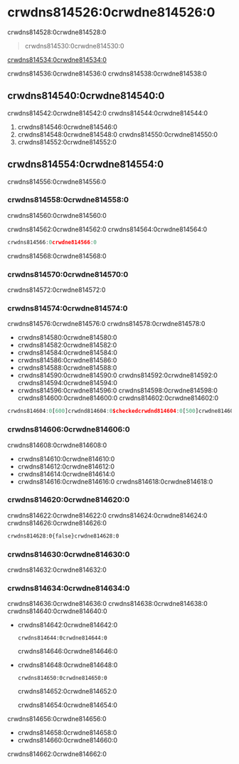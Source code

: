 # crwdns814526:0crwdne814526:0

<p class="description">crwdns814528:0crwdne814528:0</p>

> crwdns814530:0crwdne814530:0

[crwdns814534:0crwdne814534:0](crwdns814532:0crwdne814532:0)

crwdns814536:0crwdne814536:0 crwdns814538:0crwdne814538:0

## crwdns814540:0crwdne814540:0

crwdns814542:0crwdne814542:0 crwdns814544:0crwdne814544:0

1. crwdns814546:0crwdne814546:0
2. crwdns814548:0crwdne814548:0 crwdns814550:0crwdne814550:0
3. crwdns814552:0crwdne814552:0

## crwdns814554:0crwdne814554:0

crwdns814556:0crwdne814556:0

### crwdns814558:0crwdne814558:0

crwdns814560:0crwdne814560:0

crwdns814562:0crwdne814562:0 crwdns814564:0crwdne814564:0

```jsx
crwdns814566:0crwdne814566:0
```

crwdns814568:0crwdne814568:0

### crwdns814570:0crwdne814570:0

crwdns814572:0crwdne814572:0

### crwdns814574:0crwdne814574:0

crwdns814576:0crwdne814576:0 crwdns814578:0crwdne814578:0

- crwdns814580:0crwdne814580:0
- crwdns814582:0crwdne814582:0
- crwdns814584:0crwdne814584:0
- crwdns814586:0crwdne814586:0
- crwdns814588:0crwdne814588:0
- crwdns814590:0crwdne814590:0 crwdns814592:0crwdne814592:0 crwdns814594:0crwdne814594:0
- crwdns814596:0crwdne814596:0 crwdns814598:0crwdne814598:0 crwdns814600:0crwdne814600:0 crwdns814602:0crwdne814602:0

```js
crwdns814604:0[600]crwdnd814604:0$checkedcrwdnd814604:0[500]crwdne814604:0
```

### crwdns814606:0crwdne814606:0

crwdns814608:0crwdne814608:0

- crwdns814610:0crwdne814610:0
- crwdns814612:0crwdne814612:0
- crwdns814614:0crwdne814614:0
- crwdns814616:0crwdne814616:0 crwdns814618:0crwdne814618:0

### crwdns814620:0crwdne814620:0

crwdns814622:0crwdne814622:0 crwdns814624:0crwdne814624:0 crwdns814626:0crwdne814626:0

```diff
crwdns814628:0{false}crwdne814628:0
```

### crwdns814630:0crwdne814630:0

crwdns814632:0crwdne814632:0

### crwdns814634:0crwdne814634:0

crwdns814636:0crwdne814636:0 crwdns814638:0crwdne814638:0 crwdns814640:0crwdne814640:0

- crwdns814642:0crwdne814642:0
    
    ```tsx
    crwdns814644:0crwdne814644:0
    ```
    
    crwdns814646:0crwdne814646:0

- crwdns814648:0crwdne814648:0
    
    ```tsx
    crwdns814650:0crwdne814650:0
    ```
    
    crwdns814652:0crwdne814652:0
    
    crwdns814654:0crwdne814654:0

crwdns814656:0crwdne814656:0

- crwdns814658:0crwdne814658:0
- crwdns814660:0crwdne814660:0

crwdns814662:0crwdne814662:0